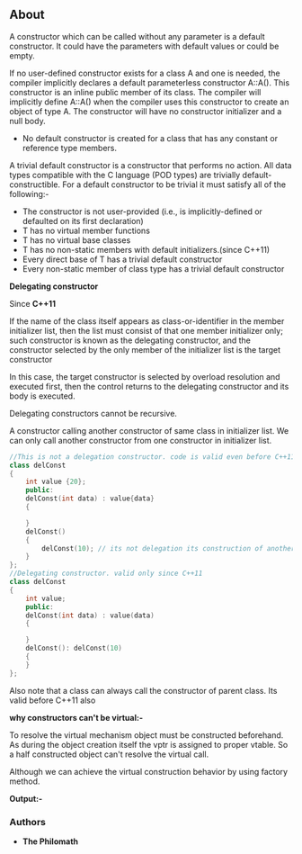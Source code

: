 ## About
A constructor which can be called without any parameter is a default constructor.
It could have the parameters with default values or could be empty.

If no user-defined constructor exists for a class A and one is needed, the compiler implicitly declares a default parameterless constructor A::A(). This constructor is an inline public member of its class. The compiler will implicitly define A::A() when the compiler uses this constructor to create an object of type A. The constructor will have no constructor initializer and a null body.

* No default constructor is created for a class that has any constant or reference type members.

A trivial default constructor is a constructor that performs no action. All data types compatible with the C language (POD types) are trivially default-constructible. For a default constructor to be trivial it must satisfy all of the following:-
* The constructor is not user-provided (i.e., is implicitly-defined or defaulted on its first declaration)
* T has no virtual member functions
* T has no virtual base classes
* T has no non-static members with default initializers.(since C++11)
* Every direct base of T has a trivial default constructor
* Every non-static member of class type has a trivial default constructor

**Delegating constructor**

Since **C++11**

If the name of the class itself appears as class-or-identifier in the member initializer list, then the list must consist of that one member initializer only; such constructor is known as the delegating constructor, and the constructor selected by the only member of the initializer list is the target constructor

In this case, the target constructor is selected by overload resolution and executed first, then the control returns to the delegating constructor and its body is executed.

Delegating constructors cannot be recursive.

A constructor calling another constructor of same class in initializer list. We can only call another constructor from one constructor in initializer list.
```cpp
//This is not a delegation constructor. code is valid even before C++11
class delConst
{
    int value {20};
    public:
    delConst(int data) : value{data}
    {

    }
    delConst()
    {
        delConst(10); // its not delegation its construction of another object
    }
};
//Delegating constructor. valid only since C++11
class delConst
{
    int value;
    public:
    delConst(int data) : value(data)
    {

    }
    delConst(): delConst(10)
    {
    }
};
```

Also note that a class can always call the constructor of parent class. Its valid before C++11 also

**why constructors can't be virtual:-**

To resolve the virtual mechanism object must be constructed beforehand. As during the object creation itself the vptr is assigned to proper vtable. So a half constructed object can't resolve the virtual call.

Although we can achieve the virtual construction behavior by using factory method.



**Output:-**

### Authors

* **The Philomath**
